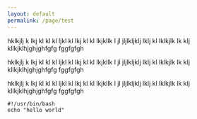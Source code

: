 ```yaml
---
layout: default
permalink: /page/test
---
```


<div class="container-fluid">
<div class="row">
  <div class="col-sm-3">
    <p>hklkjlj k lkj kl kl kl ljkl kl lkj kl kl lkjkllk l jl jljlkljklj lklj kl lklkjlk lk klj kllkjklhjghjghfgfg fggfgfgh</p>
  </div>
  <div class="col-sm-3">
    <p>hklkjlj k lkj kl kl kl ljkl kl lkj kl kl lkjkllk l jl jljlkljklj lklj kl lklkjlk lk klj kllkjklhjghjghfgfg fggfgfgh</p>
  </div>
  <div class="col-sm-3">
    <p>hklkjlj k lkj kl kl kl ljkl kl lkj kl kl lkjkllk l jl jljlkljklj lklj kl lklkjlk lk klj kllkjklhjghjghfgfg fggfgfgh</p>
  </div>
</div>
  </div>
  
  ```shell
  #!/usr/bin/bash
  echo "hello world"
  
  ```
